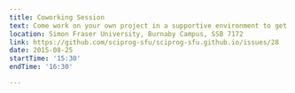 ```yaml
---
title: Coworking Session
text: Come work on your own project in a supportive environment to get (and give) help from your peers!
location: Simon Fraser University, Burnaby Campus, SSB 7172
link: https://github.com/sciprog-sfu/sciprog-sfu.github.io/issues/28
date: 2015-08-25
startTime: '15:30'
endTime: '16:30'

---
```

